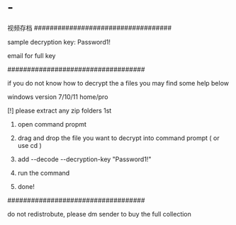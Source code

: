 # -
视频存档
###################################


sample decryption key: Password1!

email for full key


###################################


if you do not know how to decrypt the a files you may find some help below


windows version 7/10/11 home/pro


[!] please extract any zip folders 1st 

1. open command propmt

2. drag and drop the file you want to decrypt into command prompt ( or use cd )

3. add --decode --decryption-key "Password1!"

4. run the command

5. done!



###################################

do not redistrobute, please dm sender to buy the full collection
